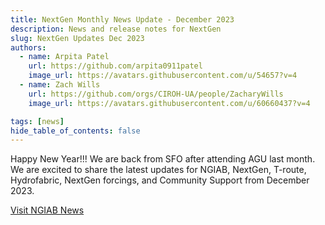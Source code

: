 ```yaml
---
title: NextGen Monthly News Update - December 2023
description: News and release notes for NextGen
slug: NextGen Updates Dec 2023
authors:
  - name: Arpita Patel
    url: https://github.com/arpita0911patel
    image_url: https://avatars.githubusercontent.com/u/54657?v=4
  - name: Zach Wills
    url: https://github.com/orgs/CIROH-UA/people/ZacharyWills
    image_url: https://avatars.githubusercontent.com/u/60660437?v=4

tags: [news]
hide_table_of_contents: false
---
```

Happy New Year!!! We are back from SFO after attending AGU last month. We are excited to share the latest updates for NGIAB, NextGen, T-route, Hydrofabric, NextGen forcings, and Community Support from December 2023.

[Visit NGIAB News](https://docs.ciroh.org/news)